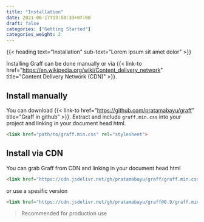 ```yaml
---
title: "Installation"
date: 2021-06-17T13:58:33+07:00
draft: false
categories: ["Getting Started"]
categories_weight: 2
---
```


{{< heading text="Installation" sub-text="Lorem ipsum sit amet dolor" >}}

Installing Graff can be done manually or via {{< link-to  href="https://en.wikipedia.org/wiki/Content_delivery_network" title="Content Delivery Network (CDN)" >}}.

## Install manually

You can download {{< link-to  href="https://github.com/pratamabayu/graff" title="Graff in github" >}}. Extract and include ```graff.min.css``` into your project and linking in your document head html.

``` html
<link href="path/to/graff.min.css" rel="stylesheet">
```

## Install via CDN

You can grab Graff from CDN and linking in your document head html

``` html
<link href="https://cdn.jsdelivr.net/gh/pratamabayu/graff/graff.min.css" rel="stylesheet">
```

or use a spesific version

``` html
<link href="https://cdn.jsdelivr.net/gh/pratamabayu/graff@0.9/graff.min.css" rel="stylesheet">
```

>   Recommended for production use

